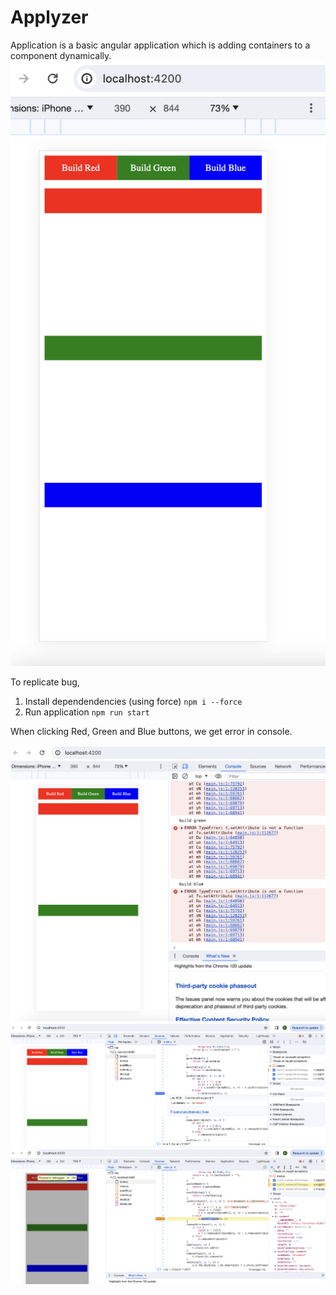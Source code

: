 # Applyzer
Application is a basic angular application which is adding containers to a component dynamically.
![](./images/Screenshot1.png)

To replicate bug,
1. Install dependendencies (using force)
`npm i --force`
2. Run application
`npm run start`

When clicking Red, Green and Blue buttons, we get error in console.

![](./images/Screenshot2.png)
![](./images/Screenshot3.png)
![](./images/Screenshot4.png)